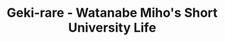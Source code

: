 ---
layout: videojs
title:  Geki-rare - Watanabe Miho's Short University Life
category: tv
description: >+
    From "Geki-rare-san wo Tsurete kita" (TV Asahi), November 11, 2024

    Translation by @sasori39883522
lang: en
subtitles: 激レアさん渡邊美穂 メディア初披露の激レア体験 20241111放送.en.vtt
video_url: https://www.youtube.com/embed/xXfYRc8aGHI?end=175
thumbnail: https://i.ytimg.com/vi/xXfYRc8aGHI/maxresdefault.jpg
upload_date: 2024-11-12
---